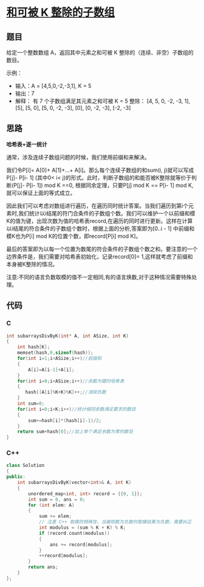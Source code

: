 # [和可被 K 整除的子数组](https://leetcode-cn.com/problems/subarray-sums-divisible-by-k/)

## 题目

给定一个整数数组 A，返回其中元素之和可被 K 整除的（连续、非空）子数组的数目。

示例：

- 输入：A = [4,5,0,-2,-3,1], K = 5
- 输出：7
- 解释：
  有 7 个子数组满足其元素之和可被 K = 5 整除：
  [4, 5, 0, -2, -3, 1], [5], [5, 0], [5, 0, -2, -3], [0], [0, -2, -3], [-2, -3]

## 思路

**哈希表+逐一统计**

通常，涉及连续子数组问题的时候，我们使用前缀和来解决。

我们令P[i]= A[0]+ A[1]+...+ A[i]。那么每个连续子数组的和sum(i, j)就可以写成P[j]- P[i- 1] (其中0< i< j)的形式。此时，判断子数组的和能否被K整除就等价于判断(P[j]- P[i- 1]) mod K ==0, 根据同余定理，只要P[j] mod K == P[i- 1] mod K,就可以保证上面的等式成立。

因此我们可以考虑对数组进行遍历，在遍历同时统计答案。当我们遍历到第i个元素时,我们统计以i结尾的符门合条件的子数组个数。我们可以维护一个以前缀和模K的值为键，出现次数为值的哈希表record,在遍历的同时进行更新。这样在计算以i结尾的符合条件的子数组个数时，根据上面的分析,答案即为[0..i - 1] 中前缀和模K也为P[i] mod K的位置个数，即record[P[i] mod K]。

最后的答案即为以每一个位置为数尾的符合条件的子数组个数之和。要注意的一个边界条件是，我们需要对哈希表初始化，记录record[0]= 1,这样就考虑了前缀和本身被K整除的情况。

注意:不同的语言负数取模的值不一定相同,有的语言焕数,对于这种情况需要特殊处理。

## 代码

### C

```C
int subarraysDivByK(int* A, int ASize, int K)
{
    int hash[K];
    memset(hash,0,sizeof(hash));
    for(int i=1;i<ASize;i++)//前缀和
    {
        A[i]=A[i-1]+A[i]; 
    } 
    for(int i=0;i<ASize;i++)//余数为键的哈希表
    {
       hash[(A[i]%K+K)%K]++;//消除负数
    }
    int sum=0;
    for(int i=0;i<K;i++)//统计相同余数满足要求的数目
    {
        sum+=hash[i]*(hash[i]-1)/2;
    }
    return sum+hash[0];//加上单个满足余数为零的数目
}
```

### C++

```C++
class Solution 
{
public:
    int subarraysDivByK(vector<int>& A, int K) 
    {
        unordered_map<int, int> record = {{0, 1}};
        int sum = 0, ans = 0;
        for (int elem: A) 
        {
            sum += elem;
            // 注意 C++ 取模的特殊性，当被除数为负数时取模结果为负数，需要纠正
            int modulus = (sum % K + K) % K;
            if (record.count(modulus)) 
            {
                ans += record[modulus];
            }
            ++record[modulus];
        }
        return ans;
    }
};
```



